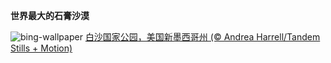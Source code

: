 
**世界最大的石膏沙漠**

![bing-wallpaper](https://www.bing.com/th?id=OHR.WhiteSands_ZH-CN6500188005_1920x1080.jpg)
[白沙国家公园，美国新墨西哥州 (© Andrea Harrell/Tandem Stills + Motion)](https://www.bing.com/search?q=%E7%99%BD%E6%B2%99%E5%9B%BD%E5%AE%B6%E5%85%AC%E5%9B%AD&amp;form=hpcapt&amp;mkt=zh-cn)
  